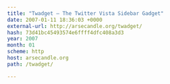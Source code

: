 ```yaml
---
title: "Twadget — The Twitter Vista Sidebar Gadget"
date: 2007-01-11 18:36:03 +0000
external-url: http://arsecandle.org/twadget/
hash: 73d41bc45493574e6ffff4dfc408a3d3
year: 2007
month: 01
scheme: http
host: arsecandle.org
path: /twadget/

---
```



